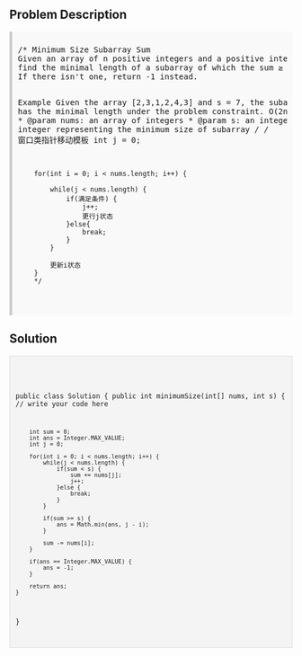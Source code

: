 <style>
  .comment-block { background-color: #f9f9f9; padding: 10px; border-left: 5px solid #ccc; }
  .code-block { background-color: #f4f4f4; padding: 10px; border: 1px solid #ddd; }
</style>

<h2>Problem Description</h2>
<div class='comment-block'>
<pre>
/* Minimum Size Subarray Sum 
Given an array of n positive integers and a positive integer s, 
find the minimal length of a subarray of which the sum ≥ s. 
If there isn't one, return -1 instead.

Example
Given the array [2,3,1,2,4,3] and s = 7, 
the subarray [4,3] has the minimal length under the problem constraint.
O(2n)
*/
    /**
     * @param nums: an array of integers
     * @param s: an integer
     * @return: an integer representing the minimum size of subarray
     */
        /* 窗口类指针移动模板
        int j = 0;

        for(int i = 0; i < nums.length; i++) {

        	while(j < nums.length) {
        		if(满足条件) {
					j++;
					更行j状态
        		}else{
					break;
        		}
        	}

        	更新i状态
        }
        */
</pre>
</div>

<h2>Solution</h2>
<div class='code-block'>
<pre><code class='language-java'>

public class Solution {
    public int minimumSize(int[] nums, int s) {
        // write your code here

        int sum = 0;
        int ans = Integer.MAX_VALUE;
        int j = 0;
        
        for(int i = 0; i < nums.length; i++) {
            while(j < nums.length) {
                if(sum < s) {
                    sum += nums[j];
                    j++;
                }else {
                    break;
                }
            }
            
            if(sum >= s) {
                ans = Math.min(ans, j - i);
            }
            
            sum -= nums[i];
        }
        
        if(ans == Integer.MAX_VALUE) {
            ans = -1;
        }
           
        return ans;
    }
}</code></pre>
</div>
